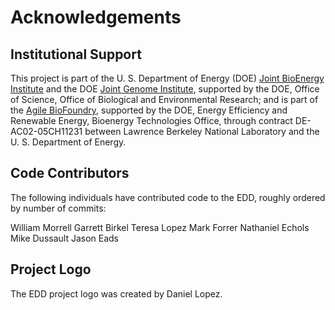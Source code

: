 # Acknowledgements

## Institutional Support

This project is part of the U. S. Department of Energy (DOE) [Joint BioEnergy Institute][1] and
the DOE [Joint Genome Institute][2], supported by the DOE, Office of Science, Office of Biological
and Environmental Research; and is part of the [Agile BioFoundry][3], supported by the DOE, Energy
Efficiency and Renewable Energy, Bioenergy Technologies Office, through contract DE-AC02-05CH11231
between Lawrence Berkeley National Laboratory and the U. S. Department of Energy.

## Code Contributors

The following individuals have contributed code to the EDD, roughly ordered by number of commits:

William Morrell
Garrett Birkel
Teresa Lopez
Mark Forrer
Nathaniel Echols
Mike Dussault
Jason Eads

## Project Logo

The EDD project logo was created by Daniel Lopez. 
 
[1]:    https://www.jbei.org/
[2]:    https://jgi.doe.gov/
[3]:    https://www.agilebiofoundry.org/
